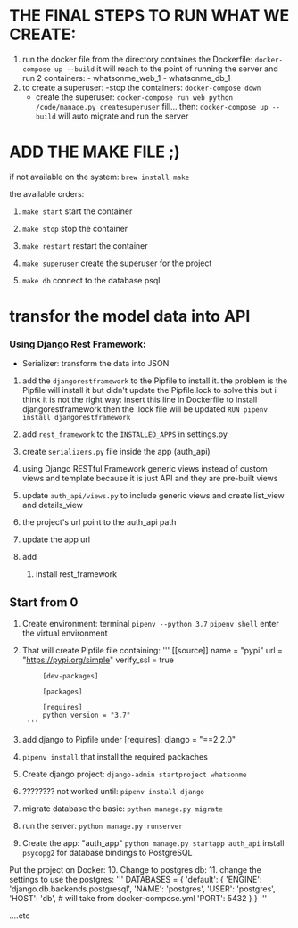 # THE FINAL STEPS TO RUN WHAT WE CREATE:
1. run the docker file from the directory containes the Dockerfile:
    `docker-compose up --build`
    it will reach to the point of running the server
    and run 2 containers: 
        - whatsonme_web_1
        - whatsonme_db_1
2. to create a superuser:
    -stop the containers:
        `docker-compose down`
    - create the superuser:
        `docker-compose run web python /code/manage.py createsuperuser`
        fill...
    then:
    `docker-compose up --build`
    will auto migrate and run the server



# ADD THE MAKE FILE ;)
if not available on the system:
`brew install make`

the available orders:

1. `make start`
    start the container 

2. `make stop`
    stop the container 

3. `make restart`
    restart the container

4. `make superuser`
    create the superuser for the project

5. `make db`
    connect to the database psql




# transfor the model data into API

### Using Django Rest Framework:
 - Serializer: transform the data into JSON

 1. add the `djangorestframework` to the Pipfile to install it.
    the problem is the Pipfile will install it but didn't update the Pipfile.lock
    to solve this but i think it is not the right way:
        insert this line in Dockerfile to install djangorestframework then the .lock file will be updated
        `RUN pipenv install djangorestframework`
 2. add `rest_framework` to the `INSTALLED_APPS` in settings.py
 3. create `serializers.py` file inside the app (auth_api)
 4. using Django RESTful Framework generic views instead of custom views and template because it is just API and they are pre-built views
 5. update `auth_api/views.py` to include generic views and create list_view and details_view
 6. the project's url point to the auth_api path
 7. update the app url 
 8. add

    
    1. install rest_framework





## Start from 0
1. Create environment: terminal
	`pipenv --python 3.7`
    `pipenv shell` enter the virtual environment
2. That will create Pipfile file containing:
		'''
            [[source]]
            name = "pypi"
            url = "https://pypi.org/simple"
            verify_ssl = true

            [dev-packages]

            [packages]

            [requires]
            python_version = "3.7"
        '''
3. add django to Pipfile under [requires]:
    django = "==2.2.0"
4. `pipenv install` that install the required packaches
5. Create django project:
    `django-admin startproject whatsonme`
6. ???????? not worked until:
    `pipenv install django`
7. migrate database the basic:
    `python manage.py migrate`
8. run the server:
    `python manage.py runserver`
9. Create the app: "auth_app"
    `python manage.py startapp auth_api`
    install `psycopg2` for database bindings to PostgreSQL

Put the project on Docker:
10. Change to postgres db:
11. change the settings to use the postgres:
    '''
    DATABASES = {
        'default': {
            'ENGINE': 'django.db.backends.postgresql',
            'NAME': 'postgres',
            'USER': 'postgres',
            'HOST': 'db', # will take from docker-compose.yml
            'PORT': 5432
        }
    }
    '''


....etc

